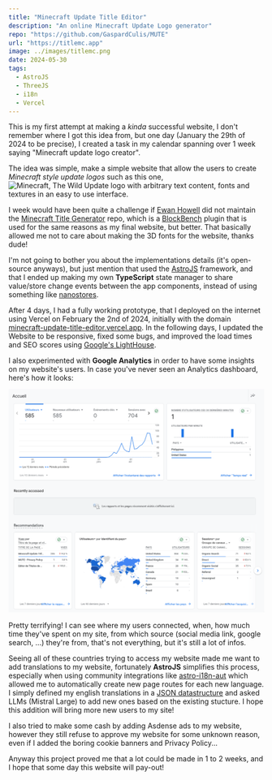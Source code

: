 ```yaml
---
title: "Minecraft Update Title Editor"
description: "An online Minecraft Update Logo generator"
repo: "https://github.com/GaspardCulis/MUTE"
url: "https://titlemc.app"
image: ../images/titlemc.png
date: 2024-05-30
tags:
  - AstroJS
  - ThreeJS
  - i18n
  - Vercel
---
```


This is my first attempt at making a _kinda_ successful website, I don't remember where I got this idea from, but one day (January the 29th of 2024 to be precise), I created a task in my calendar spanning over 1 week saying "Minecraft update logo creator".

The idea was simple, make a simple website that allow the users to create _Minecraft style update logos_ such as this one, ![Minecraft, The Wild Update logo](https://staticg.sportskeeda.com/editor/2022/05/bac82-16515260165756-1920.jpg) with arbitrary text content, fonts and textures in an easy to use interface.

I week would have been quite a challenge if [Ewan Howell](https://github.com/ewanhowell5195) did not maintain the [Minecraft Title Generator](https://github.com/ewanhowell5195/MinecraftTitleGenerator) repo, which is a [BlockBench](https://www.blockbench.net/) plugin that is used for the same reasons as my final website, but better. That basically allowed me not to care about making the 3D fonts for the website, thanks dude!

I'm not going to bother you about the implementations details (it's open-source anyways), but just mention that used the [AstroJS](https://astro.build) framework, and that I ended up making my own **TypeScript** state manager to share value/store change events between the app components, instead of using something like [nanostores](https://github.com/nanostores/nanostores).

After 4 days, I had a fully working prototype, that I deployed on the internet using Vercel on February the 2nd of 2024, initially with the domain [minecraft-update-title-editor.vercel.app](https://minecraft-update-title-editor.vercel.app). In the following days, I updated the Website to be responsive, fixed some bugs, and improved the load times and SEO scores using [Google's LightHouse](https://github.com/GoogleChrome/lighthouse).

I also experimented with **Google Analytics** in order to have some insights on my website's users. In case you've never seen an Analytics dashboard, here's how it looks:

![Analytics dashboard](../images/titlemc-analytics.png)

Pretty terrifying! I can see where my users connected, when, how much time they've spent on my site, from which source (social media link, google search, ...) they're from, that's not everything, but it's still a lot of infos.

Seeing all of these countries trying to access my website made me want to add translations to my website, fortunately **AstroJS** simplifies this process, especially when using community integrations like [astro-i18n-aut](https://github.com/jlarmstrongiv/astro-i18n-aut) which allowed me to automatically create new page routes for each new language. I simply defined my english translations in a [JSON datastructure](https://github.com/GaspardCulis/MUTE/blob/main/src/i18n/ui.ts#L11) and asked LLMs (Mistral Large) to add new ones based on the existing stucture. I hope this addition will bring more new users to my site!

I also tried to make some cash by adding Asdense ads to my website, however they still refuse to approve my website for some unknown reason, even if I added the boring cookie banners and Privacy Policy...

Anyway this project proved me that a lot could be made in 1 to 2 weeks, and I hope that some day this website will pay-out!
